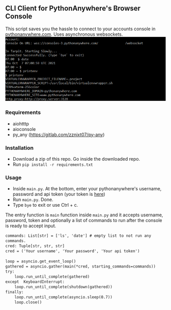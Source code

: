 ﻿## CLI Client for PythonAnywhere's Browser Console
This script saves you the hassle to connect to your accounts console in [pythonanywhere.com](https://www.pythonanywhere.com/). Uses asynchronous websockets. 
![console](https://github.com/zznixt07/py-any-console/blob/main/example.png?raw=true)
### Requirements
- aiohtttp
- aioconsole
- py_any (https://gitlab.com/zznixt07/py-any)
### Installation
- Download a zip of this repo. Go inside the downloaded repo.
- Run `pip install -r requirements.txt`
### Usage
- Inside `main.py`. At the bottom, enter your pythonanywhere's username, password and api token (your token is [here](https://www.pythonanywhere.com/account/#api_token))
- Run `main.py`. Done. 
- Type `bye` to exit or use Ctrl + c.

The entry function is `main` function inside `main.py` and it accepts username, password, token and optionally a list of commands to run after the console is ready to accept input.
```
commands: List[str] = ['ls', 'date'] # empty list to not run any commands.
cred: Tuple[str, str, str]
cred = ('Your username', 'Your password', 'Your api token')

loop = asyncio.get_event_loop()
gathered = asyncio.gather(main(*cred, starting_commands=commands))
try:
	loop.run_until_complete(gathered)
except  KeyboardInterrupt:
	loop.run_until_complete(shutdown(gathered))
finally:
	loop.run_until_complete(asyncio.sleep(0.7))
	loop.close()
```

